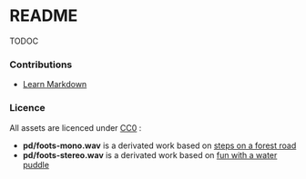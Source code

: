 # README #

TODOC

### Contributions

* [Learn Markdown](https://bitbucket.org/tutorials/markdowndemo)

### Licence

All assets are licenced under [CC0](https://creativecommons.org/publicdomain/zero/1.0/) :

* **pd/foots-mono.wav** is a derivated work based on [steps on a forest road](https://freesound.org/people/Robinhood76/sounds/55690/) 
* **pd/foots-stereo.wav**  is a derivated work based on [fun with a water puddle](https://freesound.org/people/hintringer/sounds/249912/)